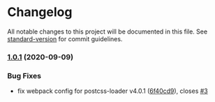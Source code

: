 # Changelog

All notable changes to this project will be documented in this file. See [standard-version](https://github.com/conventional-changelog/standard-version) for commit guidelines.

### [1.0.1](https://github.com/ngneat/tailwind/compare/v1.0.0...v1.0.1) (2020-09-09)


### Bug Fixes

* fix webpack config for postcss-loader v4.0.1 ([6f40cd9](https://github.com/ngneat/tailwind/commit/6f40cd91d90804b9dbec8870e1b0f4dcf98c83aa)), closes [#3](https://github.com/ngneat/tailwind/issues/3)
